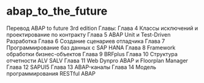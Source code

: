 # abap_to_the_future
Перевод ABAP to future 3rd edition
Главы:
Глава 4 Классы исключений и проектирование по контракту
Глава 5 ABAP Unit и Test-Driven Разработка
Глава 6 Создание сценариев отладчика
Глава 7 Программирование баз данных с SAP HANA
Глава 8 Framework обработки бизнес-объектов
Глава 9 BRFplus
Глава 10 Структура отчетности ALV SALV
Глава 11 Web Dynpro ABAP и Floorplan Manager
Глава 12 SAPUI5
Глава 13 ABAP-каналы
Глава 14 Модель программирования RESTful ABAP
